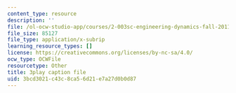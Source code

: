 ```yaml
---
content_type: resource
description: ''
file: /ol-ocw-studio-app/courses/2-003sc-engineering-dynamics-fall-2011/3bcd3021c43c8ca56d21e7a27d0b0d87_f1pxiNDTyHc.srt
file_size: 85127
file_type: application/x-subrip
learning_resource_types: []
license: https://creativecommons.org/licenses/by-nc-sa/4.0/
ocw_type: OCWFile
resourcetype: Other
title: 3play caption file
uid: 3bcd3021-c43c-8ca5-6d21-e7a27d0b0d87
---
```

